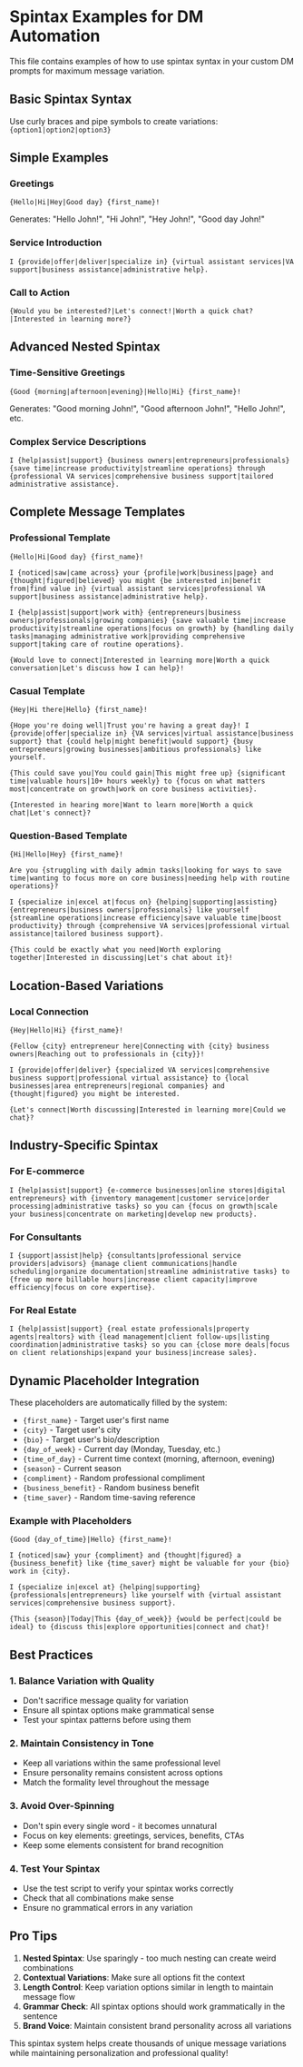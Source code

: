 # Spintax Examples for DM Automation

This file contains examples of how to use spintax syntax in your custom DM prompts for maximum message variation.

## Basic Spintax Syntax
Use curly braces and pipe symbols to create variations:
`{option1|option2|option3}`

## Simple Examples

### Greetings
```
{Hello|Hi|Hey|Good day} {first_name}!
```
Generates: "Hello John!", "Hi John!", "Hey John!", "Good day John!"

### Service Introduction
```
I {provide|offer|deliver|specialize in} {virtual assistant services|VA support|business assistance|administrative help}.
```

### Call to Action
```
{Would you be interested?|Let's connect!|Worth a quick chat?|Interested in learning more?}
```

## Advanced Nested Spintax

### Time-Sensitive Greetings
```
{Good {morning|afternoon|evening}|Hello|Hi} {first_name}!
```
Generates: "Good morning John!", "Good afternoon John!", "Hello John!", etc.

### Complex Service Descriptions
```
I {help|assist|support} {business owners|entrepreneurs|professionals} {save time|increase productivity|streamline operations} through {professional VA services|comprehensive business support|tailored administrative assistance}.
```

## Complete Message Templates

### Professional Template
```
{Hello|Hi|Good day} {first_name}! 

I {noticed|saw|came across} your {profile|work|business|page} and {thought|figured|believed} you might {be interested in|benefit from|find value in} {virtual assistant services|professional VA support|business assistance|administrative help}.

I {help|assist|support|work with} {entrepreneurs|business owners|professionals|growing companies} {save valuable time|increase productivity|streamline operations|focus on growth} by {handling daily tasks|managing administrative work|providing comprehensive support|taking care of routine operations}.

{Would love to connect|Interested in learning more|Worth a quick conversation|Let's discuss how I can help}!
```

### Casual Template
```
{Hey|Hi there|Hello} {first_name}! 

{Hope you're doing well|Trust you're having a great day}! I {provide|offer|specialize in} {VA services|virtual assistance|business support} that {could help|might benefit|would support} {busy entrepreneurs|growing businesses|ambitious professionals} like yourself.

{This could save you|You could gain|This might free up} {significant time|valuable hours|10+ hours weekly} to {focus on what matters most|concentrate on growth|work on core business activities}.

{Interested in hearing more|Want to learn more|Worth a quick chat|Let's connect}?
```

### Question-Based Template
```
{Hi|Hello|Hey} {first_name}! 

Are you {struggling with daily admin tasks|looking for ways to save time|wanting to focus more on core business|needing help with routine operations}? 

I {specialize in|excel at|focus on} {helping|supporting|assisting} {entrepreneurs|business owners|professionals} like yourself {streamline operations|increase efficiency|save valuable time|boost productivity} through {comprehensive VA services|professional virtual assistance|tailored business support}.

{This could be exactly what you need|Worth exploring together|Interested in discussing|Let's chat about it}!
```

## Location-Based Variations

### Local Connection
```
{Hey|Hello|Hi} {first_name}! 

{Fellow {city} entrepreneur here|Connecting with {city} business owners|Reaching out to professionals in {city}}! 

I {provide|offer|deliver} {specialized VA services|comprehensive business support|professional virtual assistance} to {local businesses|area entrepreneurs|regional companies} and {thought|figured} you might be interested.

{Let's connect|Worth discussing|Interested in learning more|Could we chat}?
```

## Industry-Specific Spintax

### For E-commerce
```
I {help|assist|support} {e-commerce businesses|online stores|digital entrepreneurs} with {inventory management|customer service|order processing|administrative tasks} so you can {focus on growth|scale your business|concentrate on marketing|develop new products}.
```

### For Consultants
```
I {support|assist|help} {consultants|professional service providers|advisors} {manage client communications|handle scheduling|organize documentation|streamline administrative tasks} to {free up more billable hours|increase client capacity|improve efficiency|focus on core expertise}.
```

### For Real Estate
```
I {help|assist|support} {real estate professionals|property agents|realtors} with {lead management|client follow-ups|listing coordination|administrative tasks} so you can {close more deals|focus on client relationships|expand your business|increase sales}.
```

## Dynamic Placeholder Integration

These placeholders are automatically filled by the system:
- `{first_name}` - Target user's first name
- `{city}` - Target user's city
- `{bio}` - Target user's bio/description
- `{day_of_week}` - Current day (Monday, Tuesday, etc.)
- `{time_of_day}` - Current time context (morning, afternoon, evening)
- `{season}` - Current season
- `{compliment}` - Random professional compliment
- `{business_benefit}` - Random business benefit
- `{time_saver}` - Random time-saving reference

### Example with Placeholders
```
{Good {day_of_time}|Hello} {first_name}! 

I {noticed|saw} your {compliment} and {thought|figured} a {business_benefit} like {time_saver} might be valuable for your {bio} work in {city}.

I {specialize in|excel at} {helping|supporting} {professionals|entrepreneurs} like yourself with {virtual assistant services|comprehensive business support}.

{This {season}|Today|This {day_of_week}} {would be perfect|could be ideal} to {discuss this|explore opportunities|connect and chat}!
```

## Best Practices

### 1. Balance Variation with Quality
- Don't sacrifice message quality for variation
- Ensure all spintax options make grammatical sense
- Test your spintax patterns before using them

### 2. Maintain Consistency in Tone
- Keep all variations within the same professional level
- Ensure personality remains consistent across options
- Match the formality level throughout the message

### 3. Avoid Over-Spinning
- Don't spin every single word - it becomes unnatural
- Focus on key elements: greetings, services, benefits, CTAs
- Keep some elements consistent for brand recognition

### 4. Test Your Spintax
- Use the test script to verify your spintax works correctly
- Check that all combinations make sense
- Ensure no grammatical errors in any variation

## Pro Tips

1. **Nested Spintax**: Use sparingly - too much nesting can create weird combinations
2. **Contextual Variations**: Make sure all options fit the context
3. **Length Control**: Keep variation options similar in length to maintain message flow
4. **Grammar Check**: All spintax options should work grammatically in the sentence
5. **Brand Voice**: Maintain consistent brand personality across all variations

This spintax system helps create thousands of unique message variations while maintaining personalization and professional quality!
